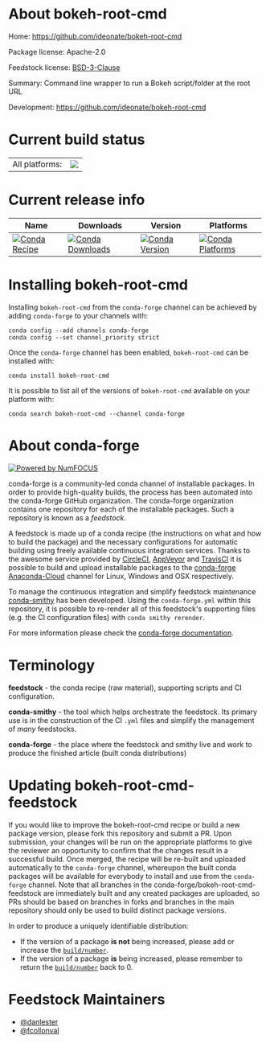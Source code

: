 About bokeh-root-cmd
====================

Home: https://github.com/ideonate/bokeh-root-cmd

Package license: Apache-2.0

Feedstock license: [BSD-3-Clause](https://github.com/conda-forge/bokeh-root-cmd-feedstock/blob/master/LICENSE.txt)

Summary: Command line wrapper to run a Bokeh script/folder at the root URL

Development: https://github.com/ideonate/bokeh-root-cmd

Current build status
====================


<table><tr><td>All platforms:</td>
    <td>
      <a href="https://dev.azure.com/conda-forge/feedstock-builds/_build/latest?definitionId=10210&branchName=master">
        <img src="https://dev.azure.com/conda-forge/feedstock-builds/_apis/build/status/bokeh-root-cmd-feedstock?branchName=master">
      </a>
    </td>
  </tr>
</table>

Current release info
====================

| Name | Downloads | Version | Platforms |
| --- | --- | --- | --- |
| [![Conda Recipe](https://img.shields.io/badge/recipe-bokeh--root--cmd-green.svg)](https://anaconda.org/conda-forge/bokeh-root-cmd) | [![Conda Downloads](https://img.shields.io/conda/dn/conda-forge/bokeh-root-cmd.svg)](https://anaconda.org/conda-forge/bokeh-root-cmd) | [![Conda Version](https://img.shields.io/conda/vn/conda-forge/bokeh-root-cmd.svg)](https://anaconda.org/conda-forge/bokeh-root-cmd) | [![Conda Platforms](https://img.shields.io/conda/pn/conda-forge/bokeh-root-cmd.svg)](https://anaconda.org/conda-forge/bokeh-root-cmd) |

Installing bokeh-root-cmd
=========================

Installing `bokeh-root-cmd` from the `conda-forge` channel can be achieved by adding `conda-forge` to your channels with:

```
conda config --add channels conda-forge
conda config --set channel_priority strict
```

Once the `conda-forge` channel has been enabled, `bokeh-root-cmd` can be installed with:

```
conda install bokeh-root-cmd
```

It is possible to list all of the versions of `bokeh-root-cmd` available on your platform with:

```
conda search bokeh-root-cmd --channel conda-forge
```


About conda-forge
=================

[![Powered by NumFOCUS](https://img.shields.io/badge/powered%20by-NumFOCUS-orange.svg?style=flat&colorA=E1523D&colorB=007D8A)](http://numfocus.org)

conda-forge is a community-led conda channel of installable packages.
In order to provide high-quality builds, the process has been automated into the
conda-forge GitHub organization. The conda-forge organization contains one repository
for each of the installable packages. Such a repository is known as a *feedstock*.

A feedstock is made up of a conda recipe (the instructions on what and how to build
the package) and the necessary configurations for automatic building using freely
available continuous integration services. Thanks to the awesome service provided by
[CircleCI](https://circleci.com/), [AppVeyor](https://www.appveyor.com/)
and [TravisCI](https://travis-ci.com/) it is possible to build and upload installable
packages to the [conda-forge](https://anaconda.org/conda-forge)
[Anaconda-Cloud](https://anaconda.org/) channel for Linux, Windows and OSX respectively.

To manage the continuous integration and simplify feedstock maintenance
[conda-smithy](https://github.com/conda-forge/conda-smithy) has been developed.
Using the ``conda-forge.yml`` within this repository, it is possible to re-render all of
this feedstock's supporting files (e.g. the CI configuration files) with ``conda smithy rerender``.

For more information please check the [conda-forge documentation](https://conda-forge.org/docs/).

Terminology
===========

**feedstock** - the conda recipe (raw material), supporting scripts and CI configuration.

**conda-smithy** - the tool which helps orchestrate the feedstock.
                   Its primary use is in the construction of the CI ``.yml`` files
                   and simplify the management of *many* feedstocks.

**conda-forge** - the place where the feedstock and smithy live and work to
                  produce the finished article (built conda distributions)


Updating bokeh-root-cmd-feedstock
=================================

If you would like to improve the bokeh-root-cmd recipe or build a new
package version, please fork this repository and submit a PR. Upon submission,
your changes will be run on the appropriate platforms to give the reviewer an
opportunity to confirm that the changes result in a successful build. Once
merged, the recipe will be re-built and uploaded automatically to the
`conda-forge` channel, whereupon the built conda packages will be available for
everybody to install and use from the `conda-forge` channel.
Note that all branches in the conda-forge/bokeh-root-cmd-feedstock are
immediately built and any created packages are uploaded, so PRs should be based
on branches in forks and branches in the main repository should only be used to
build distinct package versions.

In order to produce a uniquely identifiable distribution:
 * If the version of a package **is not** being increased, please add or increase
   the [``build/number``](https://docs.conda.io/projects/conda-build/en/latest/resources/define-metadata.html#build-number-and-string).
 * If the version of a package **is** being increased, please remember to return
   the [``build/number``](https://docs.conda.io/projects/conda-build/en/latest/resources/define-metadata.html#build-number-and-string)
   back to 0.

Feedstock Maintainers
=====================

* [@danlester](https://github.com/danlester/)
* [@fcollonval](https://github.com/fcollonval/)


